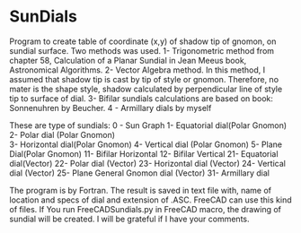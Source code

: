 # SunDials
Program to create table of coordinate (x,y) of shadow tip of gnomon, on sundial surface.
Two methods was used. 
1- Trigonometric method from chapter 58, Calculation of a Planar Sundial in Jean Meeus book, Astronomical Algorithms. 
2- Vector Algebra method. In this method, I assumed that shadow tip is cast by tip of style or gnomon. Therefore, no mater is the shape style, shadow calculated by perpendicular line of style tip to surface of dial.
3- Bifilar sundials calculations are based on book: Sonnenuhren by Beucher.
4 - Armillary dials by myself

These are type of sundials:
0 - Sun Graph 
1-  Equatorial dial(Polar Gnomon)  
2-  Polar dial (Polar Gnomon)  
3-  Horizontal dial(Polar Gnomon) 
4-  Vertical dial (Polar Gnomon) 
5-  Plane Dial(Polar Gnomon) 
11- Bifilar Horizontal 
12- Bifilar Vertical 
21- Equatorial dial(Vector) 
22- Polar dial (Vector)
23- Horizontal dial (Vector) 
24- Vertical dial (Vector) 
25- Plane General Gnomon dial (Vector) 
31- Armillary dial 

The program is by Fortran. The result is saved in text file with, name of location and specs of dial and extension of .ASC. FreeCAD can use this kind of files.
If You run FreeCADSundials.py in FreeCAD macro, the drawing of sundial will be created.
I will be grateful if I have your comments.
